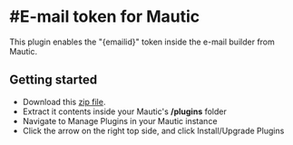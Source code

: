 #E-mail token for Mautic
===========
This plugin enables the "{emailid}" token inside the e-mail builder from Mautic. 

## Getting started
* Download this <a href="#">zip file</a>.
* Extract it contents inside your Mautic's <b>/plugins</b> folder
* Navigate to Manage Plugins in your Mautic instance
* Click the arrow on the right top side, and click Install/Upgrade Plugins




